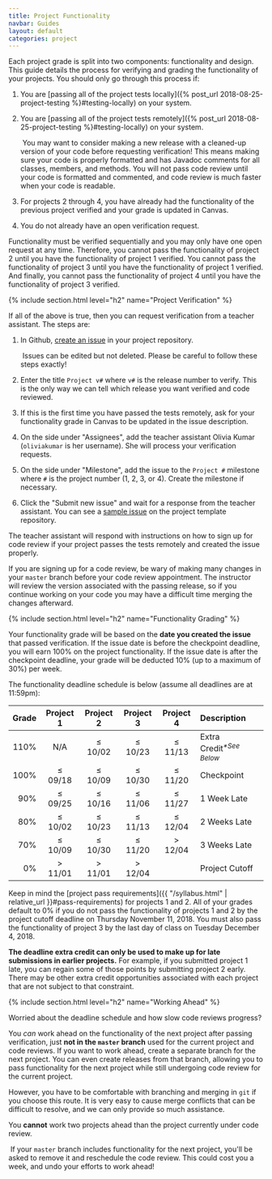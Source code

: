 ```yaml
---
title: Project Functionality
navbar: Guides
layout: default
categories: project
---
```


Each project grade is split into two components: functionality and design. This guide details the process for verifying and grading the functionality of your projects. You should only go through this process if:

  1. You are [passing all of the project tests locally]({% post_url 2018-08-25-project-testing %}#testing-locally) on your system.

  2. You are [passing all of the project tests remotely]({% post_url 2018-08-25-project-testing %}#testing-locally) on your system.

      <p><article class="message is-warning">
        <div class="message-body">
          <i class="fas fa-exclamation-triangle"></i>&nbsp;You may want to consider making a new release with a cleaned-up version of your code before requesting verification! This means making sure your code is properly formatted and has Javadoc comments for all classes, members, and methods. You will not pass code review until your code is formatted and commented, and code review is much faster when your code is readable.
        </div>
      </article></p>

  3. For projects 2 through 4, you have already had the functionality of the previous project verified and your grade is updated in Canvas.

  4. You do not already have an open verification request.

Functionality must be verified sequentially and you may only have one open request at any time. Therefore, you cannot pass the functionality of project 2 until you have the functionality of project 1 verified. You cannot pass the functionality of project 3 until you have the functionality of project 1 verified. And finally, you cannot pass the functionality of project 4 until you have the functionality of project 3 verified.

{% include section.html level="h2" name="Project Verification" %}

If all of the above is true, then you can request verification from a teacher assistant. The steps are:

  1. In Github, [create an issue](https://guides.github.com/features/issues/) in your project repository.

      <p><article class="message is-warning">
        <div class="message-body">
          <i class="fas fa-exclamation-triangle"></i>&nbsp;Issues can be edited but not deleted. Please be careful to follow these steps exactly!
        </div>
      </article></p>

  2. Enter the title `Project v#` where `v#` is the release number to verify. This is the only way we can tell which release you want verified and code reviewed.

  3. If this is the first time you have passed the tests remotely, ask for your functionality grade in Canvas to be updated in the issue description.

  4. On the side under "Assignees", add the teacher assistant Olivia Kumar (`oliviakumar` is her username). She will process your verification requests.

  5. On the side under "Milestone", add the issue to the `Project #` milestone where `#` is the project number (1, 2, 3, or 4). Create the milestone if necessary.

  6. Click the "Submit new issue" and wait for a response from the teacher assistant. You can see a [sample issue](https://github.com/usf-cs212-fall2018/template-project/issues/1) on the project template repository.

The teacher assistant will respond with instructions on how to sign up for code review if your project passes the tests remotely and created the issue properly.

If you are signing up for a code review, be wary of making many changes in your `master` branch before your code review appointment. The instructor will review the version associated with the passing release, so if you continue working on your code you may have a difficult time merging the changes afterward.

{% include section.html level="h2" name="Functionality Grading" %}

Your functionality grade will be based on the **date you created the issue** that passed verification. If the issue date is before the checkpoint deadline, you will earn 100% on the project functionality. If the issue date is after the checkpoint deadline, your grade will be deducted 10% (up to a maximum of 30%) per week.

The functionality deadline schedule is below (assume all deadlines are at 11:59pm):

| Grade | Project 1  | Project 2  | Project 3  | Project 4  | Description   |
|------:|:----------:|:----------:|:----------:|:----------:|:--------------|
|  110% | N/A        | &le; 10/02 | &le; 10/23 | &le; 11/13 | Extra Credit<sup><em>*See Below</em></sup> |
|  100% | &le; 09/18 | &le; 10/09 | &le; 10/30 | &le; 11/20 | Checkpoint |
|   90% | &le; 09/25 | &le; 10/16 | &le; 11/06 | &le; 11/27 | 1 Week Late |
|   80% | &le; 10/02 | &le; 10/23 | &le; 11/13 | &le; 12/04 | 2 Weeks Late |
|   70% | &le; 10/09 | &le; 10/30 | &le; 11/20 | &gt; 12/04 | 3 Weeks Late |
|    0% | &gt; 11/01 | &gt; 11/01 | &gt; 12/04 |            | Project Cutoff |

Keep in mind the [project pass requirements]({{ "/syllabus.html" | relative_url }}#pass-requirements) for projects 1 and 2. All of your grades default to 0% if you do not pass the functionality of projects 1 and 2 by the project cutoff deadline on Thursday November 11, 2018. You must also pass the functionality of project 3 by the last day of class on Tuesday December 4, 2018.

**The deadline extra credit can only be used to make up for late submissions in earlier projects.** For example, if you submitted project 1 late, you can regain some of those points by submitting project 2 early. There may be other extra credit opportunities associated with each project that are not subject to that constraint.

{% include section.html level="h2" name="Working Ahead" %}

Worried about the deadline schedule and how slow code reviews progress?

You *can* work ahead on the functionality of the next project after passing verification, just **not in the `master` branch** used for the current project and code reviews. If you want to work ahead, create a separate branch for the next project. You can even create releases from that branch, allowing you to pass functionality for the next project while still undergoing code review for the current project.

However, you have to be comfortable with branching and merging in `git` if you choose this route. It is very easy to cause merge conflicts that can be difficult to resolve, and we can only provide so much assistance.

You **cannot** work two projects ahead than the project currently under code review.

<p><article class="message is-danger">
  <div class="message-body">
    <i class="fas fa-exclamation-triangle"></i>&nbsp;If your <code>master</code> branch includes functionality for the next project, you'll be asked to remove it and reschedule the code review. This could cost you a week, and undo your efforts to work ahead!
  </div>
</article></p>
